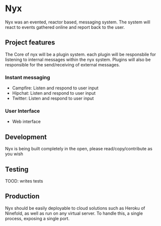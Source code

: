 # Nyx

Nyx was an evented, reactor based, messaging system. The system will react to
events gathered online and report back to the user.

## Project features

The Core of nyx will be a plugin system. each plugin will be responsbile for
listening to internal messages within the nyx system. Plugins will also be
responsible for the send/receiving of external messages.

### Instant messaging

- Campfire: Listen and respond to user input
- Hipchat: Listen and respond to user input
- Twitter: Listen and respond to user input


### User Interface

- Web interface



## Development

Nyx is being built completely in the open, please read/copy/contribute as you
wish



## Testing

TOOD: writes tests


## Production

Nyx should be easily deployable to cloud solutions such as Heroku of Ninefold,
as well as run on any virtual server. To handle this, a single process, exposing
a single port. 
